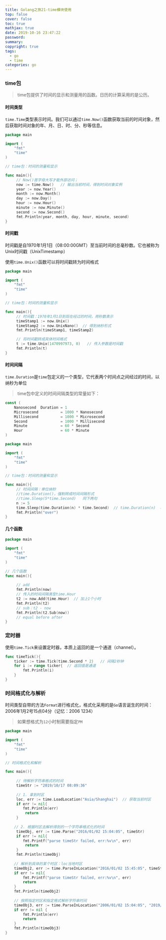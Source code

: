 ```yaml
---
title: Golang之旅21-time模块使用
top: false
cover: false
toc: true
mathjax: true
date: 2019-10-16 23:47:22
password:
summary:
copyright: true
tags:
  - go
  - time
categories: go
---
```


### time包

> time包提供了时间的显示和测量用的函数。日历的计算采用的是公历。 

#### 时间类型

 `time.Time`类型表示时间。我们可以通过`time.Now()`函数获取当前的时间对象，然后获取时间对象的年、月、日、时、分、秒等信息。 

<!--MORE-->

```go
package main

import (
	"fmt"
	"time"
)

// time包：时间的测量和显示

func main(){
	 // Now()首字母大写才能外部访问；
	 now := time.Now()   // 输出当前时间，得到时间对象实例
	 year := now.Year()
	 month := now.Month()
	 day := now.Day()
	 hour := now.Hour()
	 minute := now.Minute()
	 second := now.Second()
	 fmt.Println(year, month, day, hour, minute, second)
}
```

#### 时间戳

 时间戳是自1970年1月1日（08:00:00GMT）至当前时间的总毫秒数。它也被称为Unix时间戳（UnixTimestamp）

 使用`time.Unix()`函数可以将时间戳转为时间格式

```go
package main

import (
	"fmt"
	"time"
)

// time包：时间的测量和显示

func main(){
	 // 时间戳：1970年1月1日到现在经过的时间，用秒数表示
	 timeStamp1 := now.Unix()
	 timeStamp2 := now.UnixNano()  // 得到纳秒形式
	 fmt.Println(timeStamp1, timeStamp2)

	 // 将时间戳转成具体时间格式
	 t := time.Unix(1470997973, 0)   // 传入参数是时间戳
	 fmt.Println(t)
}
```

#### 时间间隔

 `time.Duration`是`time`包定义的一个类型，它代表两个时间点之间经过的时间，以纳秒为单位 

> time包中定义的时间间隔类型的常量如下： 

```go
const (
    Nanosecond  Duration = 1
    Microsecond          = 1000 * Nanosecond
    Millisecond          = 1000 * Microsecond
    Second               = 1000 * Millisecond
    Minute               = 60 * Second
    Hour                 = 60 * Minute
)
```



```go
package main

import (
	"fmt"
	"time"
)

// time包：时间的测量和显示

func main(){
	 // 时间间隔：单位纳秒
	 //time.Duration()，强制转成时间间隔形式
	 //time.Sleep(5*time.Second)   同下两句
	 n := 5  
	 time.Sleep(time.Duration(n) * time.Second)  // time.Duration(n)  将整型转成时间间隔的形式
	 fmt.Println("over") 
}
```

#### 几个函数

```go
package main

import (
	"fmt"
	"time"
)

// 几个函数
func main(){
    
	 // add
	 fmt.Println(now)
	 // 传入的时间间隔类型time.Hour
	 t2 := now.Add(time.Hour)  // 加上1个小时
	 fmt.Println(t2)
	 // sub：t2 - now
	 fmt.Println(t2.Sub(now))
	 // equal before after
}
```



### 定时器

使用`time.Tick`来设置定时器，本质上返回的是一个通道（channel）。

```go
func timeTick(){
    ticker := time.Tick(time.Second * 2)   // 间隔2秒钟
    for i := range ticker{  // 返回值是通道
        fmt.Println(i)  
    }
}
```

### 时间格式化与解析

时间类型自带的方法`Format`进行格式化，格式化采用的是`Go`语言诞生的时间：2006年1月2号15点04分（记忆：2006 1234）

> 如果想格式为`12`小时制需要指定`PM`

```GO
package main

import (
	"fmt"
	"time"
)

// 时间格式化和解析

func main(){
    
     // 待解析字符串格式的时间
	 timeStr := "2019/10/17 08:09:36"
	 
     // 1. 拿到时区
	 loc, err := time.LoadLocation("Asia/Shanghai")  // 获取当前时区
	 if err != nil{
	 	fmt.Println(err)
		 return
	 }
	 
    // 2. 根据时区去解析得到的一个字符串格式化的时间
	 timeObj, err := time.Parse("2016/01/02 15:04:05", timeStr)
	 if err != nil{
	 	fmt.Printf("parse timeStr failed, err:%v\n", err)
		 return
	 }
	 fmt.Println(timeObj)
    
	// 解析到具体的某个时区：loc当地时区
	timeObj2, err := time.ParseInLocation("2016/01/02 15:45:05", timeStr, loc)
	if err != nil{
		fmt.Printf("parse timeStr failed, err:%v\n", err)
		return
	}
	fmt.Println(timeObj2)
    
    // 按照指定时区和指定格式解析字符串时间
	timeObj3, err := time.ParseInLocation("2006/01/02 15:04:05", "2019/10/04 14:15:20", loc)
	if err != nil {
        fmt.Println(err)
        return
    }
    fmt.Println(timeObj3)
}
```

